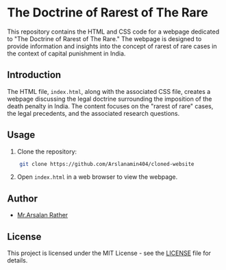 # The Doctrine of Rarest of The Rare

This repository contains the HTML and CSS code for a webpage dedicated to "The Doctrine of Rarest of The Rare." 
The webpage is designed to provide information and insights into the concept of rarest of rare cases in the context of capital punishment in India.


## Introduction

The HTML file, `index.html`, along with the associated CSS file, creates a webpage discussing the legal doctrine surrounding the imposition of the death penalty in India. 
The content focuses on the "rarest of rare" cases, the legal precedents, and the associated research questions.


## Usage

1. Clone the repository: 
```bash
    git clone https://github.com/Arslanamin404/cloned-website
```
2. Open `index.html` in a web browser to view the webpage.

## Author

- [Mr.Arsalan Rather](https://instagram.com/_.arsl_an)

## License

This project is licensed under the MIT License - see the [LICENSE](LICENSE) file for details.
